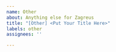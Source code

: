 ```yaml
---
name: Other
about: Anything else for Zagreus
title: "[Other] <Put Your Title Here>"
labels: other
assignees: ''

---
```

